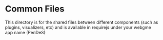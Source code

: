 # Common Files
This directory is for the shared files between different components (such as plugins, visualizers, etc) and is available in requirejs under your webgme app name (PenDeS)
